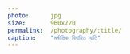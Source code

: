 ```yaml
---
photo:      jpg
size:       960x720
permalink:  /photography/:title/
caption:    "মর্মান্তিক বিবাহিত বাতি"
---
```

